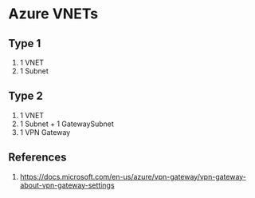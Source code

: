 # Azure VNETs


## Type 1

1. 1 VNET
1. 1 Subnet

## Type 2

1. 1 VNET
1. 1 Subnet + 1 GatewaySubnet
1. 1 VPN Gateway

## References
1. https://docs.microsoft.com/en-us/azure/vpn-gateway/vpn-gateway-about-vpn-gateway-settings
